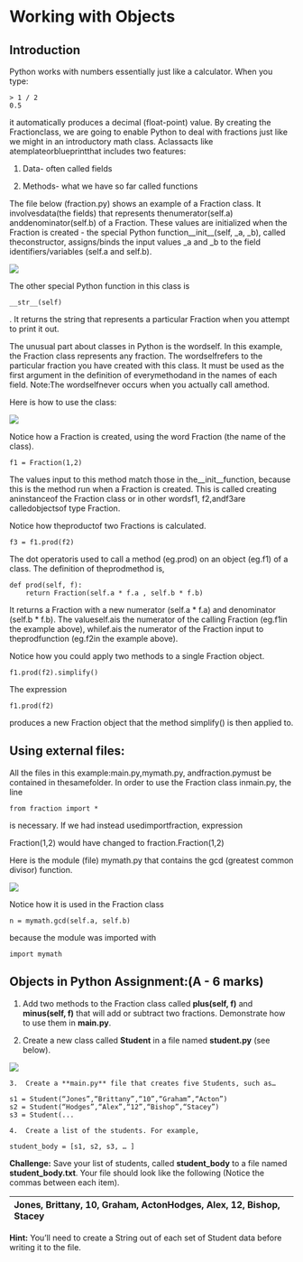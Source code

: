 # Working with Objects

## Introduction

Python works with numbers essentially just like a calculator. When you type:

```
> 1 / 2
0.5
```

it automatically produces a decimal \(float-point\) value. By creating the Fractionclass, we are going to enable Python to deal with fractions just like we might in an introductory math class. Aclassacts like atemplateorblueprintthat includes two features:

1. Data- often called fields

2. Methods- what we have so far called functions

The file below \(fraction.py\) shows an example of a Fraction class. It involvesdata\(the fields\) that represents thenumerator\(self.a\) anddenominator\(self.b\) of a Fraction. These values are initialized when the Fraction is created - the special Python function\_\_init\_\_\(self, \_a, \_b\), called theconstructor, assigns/binds the input values \_a and \_b to the field identifiers/variables \(self.a and self.b\).

![](https://lh3.googleusercontent.com/g2JJQA8XvfZKJCYG35WrWIQ0tzWO4F5m18CODRL5PXnR1BNFn5FX53lA-iGOQI-6meiAitheED5IqyxjmuhokrVq9XkEziGO-UFTjox1t_F2YwHmgPaXSTxV2hfSI1wtxGrUXRLS)

The other special Python function in this class is

```
__str__(self)
```

. It returns the string that represents a particular Fraction when you attempt to print it out.

The unusual part about classes in Python is the wordself. In this example, the Fraction class represents any fraction. The wordselfrefers to the particular fraction you have created with this class. It must be used as the first argument in the definition of everymethodand in the names of each field. Note:The wordselfnever occurs when you actually call amethod.

Here is how to use the class:

![](https://lh3.googleusercontent.com/Bqy13Vb24ajiz8cgKBFO7Gv0mzr6RDlqeUp4jdKtJKLFhgxNcb1bpqjNIwumJYfou2_WTe1sjKNo1vQC0mi-WgbgcHQ1c_QRPrh7lRR1hvndnZnbibiAk10HMBNHjg0YYqXFjX47)

Notice how a Fraction is created, using the word Fraction \(the name of the class\).

```
f1 = Fraction(1,2)
```

The values input to this method match those in the\_\_init\_\_function, because this is the method run when a Fraction is created. This is called creating aninstanceof the Fraction class or in other wordsf1, f2,andf3are calledobjectsof type Fraction.

Notice how theproductof two Fractions is calculated.

```
f3 = f1.prod(f2)
```

The dot operatoris used to call a method \(eg.prod\) on an object \(eg.f1\) of a class. The definition of theprodmethod is,

```
def prod(self, f):
    return Fraction(self.a * f.a , self.b * f.b)
```

It returns a Fraction with a new numerator \(self.a \* f.a\) and denominator \(self.b \* f.b\). The valueself.ais the numerator of the calling Fraction \(eg.f1in the example above\), whilef.ais the numerator of the Fraction input to theprodfunction \(eg.f2in the example above\).

Notice how you could apply two methods to a single Fraction object.

```
f1.prod(f2).simplify()
```

The expression

```
f1.prod(f2)
```

produces a new Fraction object that the method simplify\(\) is then applied to.

## Using external files:

All the files in this example:main.py,mymath.py, andfraction.pymust be contained in thesamefolder. In order to use the Fraction class inmain.py, the line

```
from fraction import *
```

is necessary. If we had instead usedimportfraction, expression

Fraction\(1,2\) would have changed to fraction.Fraction\(1,2\)

Here is the module \(file\) mymath.py that contains the gcd \(greatest common divisor\) function.

![](https://lh4.googleusercontent.com/ZN1KNlfXo5ZiWoKg_q6x-uIwteL9pxMfVynqDezgtvm9Z0WrmLYdftrIdZH5Z6xf7bZjlMLEDymFfD2V6ujw-5fhZi6ykOibMMy6F1Aom32HQcY0j0gFd7_VbWiadXaRyhUhy6OA)

Notice how it is used in the Fraction class

```
n = mymath.gcd(self.a, self.b)
```

because the module was imported with

```
import mymath
```

## Objects in Python Assignment:\(A - 6 marks\)

1. Add two methods to the Fraction class called **plus\(self, f\)** and **minus\(self, f\)** that will add or subtract two fractions. Demonstrate how to use them in **main.py**.

2. Create a new class called **Student** in a file named **student.py** \(see below\).

![](https://lh5.googleusercontent.com/ucDesuFZY9FtMTbRzKALneF1eR9nB7MGLgTZxnpC4C77R1r2JYdpTpGX3Fq68pjIkZedLuzskFhAYR2hhWVeEbs8rx4asi1dx6wacDafnjXrbZvCtiuFsdtlMER6sNNw6fZ7qdks)

    3.  Create a **main.py** file that creates five Students, such as…

```
s1 = Student(“Jones”,“Brittany”,“10”,“Graham”,“Acton”)
s2 = Student(“Hodges”,“Alex”,“12”,“Bishop”,“Stacey”)
s3 = Student(...
```

    4.  Create a list of the students. For example,

```
student_body = [s1, s2, s3, … ]
```

**Challenge:**  Save your list of students, called **student\_body** to a file named **student\_body.txt**. Your file should look like the     following \(Notice the commas between each item\).

| Jones, Brittany, 10, Graham, ActonHodges, Alex, 12, Bishop, Stacey |
| :--- |


**Hint:** You’ll need to create a String out of each set of Student data before writing it to the file.

